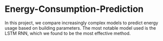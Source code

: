 ﻿# Energy-Consumption-Prediction

In this project, we compare increasingly complex models to predict energy usage based on building parameters. The most notable model used is the LSTM RNN, which we found to be the most effective method. 
